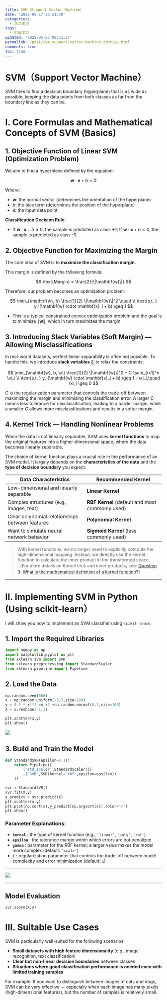 ```yaml
---
title: SVM（Support Vector Machine）
date: '2025-05-17 23:31:39'
categories:
  - 学习笔记
tags:
  - 机器学习  
updated: '2025-05-23 09:51:27'
permalink: /post/svm-support-vector-machine-z1wriyo.html
comments: true
toc: true
---
```




# SVM（Support Vector Machine）

SVM tries to find a decision boundary (hyperplane) that is as wide as possible, keeping the data points from both classes as far from the boundary line as they can be.

# **I. Core Formulas and Mathematical Concepts of SVM (Basics)**

## 1. **Objective Function of Linear SVM (Optimization Problem)**

We aim to find a hyperplane defined by the equation:

$$
\mathbf{w} \cdot \mathbf{x} + b = 0
$$

Where:

- $\mathbf{w}$: the normal vector (determines the orientation of the hyperplane)
- $b$: the bias term (determines the position of the hyperplane)
- $\mathbf{x}$: the input data point

**Classification Decision Rule:**

- If $\mathbf{w} \cdot \mathbf{x} + b \geq 0$, the sample is predicted as class  **+1**; If $\mathbf{w} \cdot \mathbf{x} + b < 0$, the sample is predicted as class  **-1**.

## 2. **Objective Function for Maximizing the Margin**

The core idea of SVM is to **maximize the classification margin**.

This margin is defined by the following formula:

$$
\text{Margin} = \frac{2}{\|\mathbf{w}\|}
$$

Therefore, our problem becomes an optimization problem:

$$
\min_{\mathbf{w}, b} \frac{1}{2} \|\mathbf{w}\|^2 \quad \\
\text{s.t. } y_i(\mathbf{w} \cdot \mathbf{x}_i + b) \geq 1
$$

- This is a typical constrained convex optimization problem and the goal is to minimize $\|\mathbf{w}\|$, which in turn maximizes the margin.

## 3. **Introducing Slack Variables (Soft Margin) — Allowing Misclassifications**

In real-world datasets, perfect linear separability is often not possible. To handle this, we introduce **slack variables** $\xi_i$ to relax the constraints:

$$
\min_{\mathbf{w}, b, \xi} \frac{1}{2} \|\mathbf{w}\|^2 + C \sum_{i=1}^n \xi_i \\
\text{s.t. } y_i(\mathbf{w} \cdot \mathbf{x}_i + b) \geq 1 - \xi_i,\quad \xi_i \geq 0
$$

$C$ is the regularization parameter that controls the trade-off between maximizing the margin and minimizing the classification error. A larger $C$ means less tolerance for misclassification, leading to a harder margin, while a smaller $C$ allows more misclassifications and results in a softer margin.

## 4. **Kernel Trick — Handling Nonlinear Problems**

When the data is not linearly separable, SVM uses **kernel functions** to map the original features into a higher-dimensional space, where the data becomes linearly separable.

The choice of kernel function plays a crucial role in the performance of an SVM model. It largely depends on the **characteristics of the data** and the **type of decision boundary** you expect.

|Data Characteristics|Recommended Kernel|
| -------------------------------------------------| -----------------------------------|
|Low-dimensional and linearly separable|**Linear Kernel**|
|Complex structures (e.g., images, text)|**RBF Kernel** (default and most commonly used)|
|Clear polynomial relationships between features|**Polynomial Kernel**|
|Want to simulate neural network behavior|**Sigmoid Kernel** (less commonly used)|

> With kernel functions, we no longer need to explicitly compute the high-dimensional mapping. Instead, we directly use the kernel function to calculate the inner product in the transformed space.  
> （For more details on Kernel trick and inner products, see: [Question 3: What is the mathematical definition of a kernel function?](https://dukezhu513.github.io/post/think-twice-every-day-may-19-1vdngz.html)）

---

# **II. Implementing SVM in Python (Using scikit-learn**）

I will show you how to implement an SVM classifier using `scikit-learn`​.

## 1. Import the Required Libraries

```python
import numpy as np
import matplotlib.pyplot as plt
from sklearn.svm import SVR
from sklearn.preprocessing import StandardScaler
from sklearn.pipeline import Pipeline

```

## 2. Load the Data

```python
np.random.seed(666)
x = np.random.uniform(-3,3,size=100)
y = 0.5 * x**2 +x +2 +np.random.normal(0,1,size=100)
X = x.reshape(-1,1)

plt.scatter(x,y)
plt.show()
```

​​![](https://mysynotebook.oss-cn-hongkong.aliyuncs.com/img/image.png)​

## 3. Build and Train the Model

```python
def StandardSVR(epsilon=0.1):
    return Pipeline([
        ('std_scaler',StandardScaler())
        ,('SVR',SVR(kernel='rbf',epsilon=epsilon))
    ])

svr = StandardSVR()
svr.fit(X,y)
y_predict = svr.predict(X)
plt.scatter(x,y)
plt.plot(np.sort(x),y_predict[np.argsort(x)],color='r')
plt.show()
```

### Parameter Explanations:

- ​**​`kernel`​**​  : the type of kernel function (e.g., `'linear'`​, `'poly'`​, `'rbf'`​)
- ​**​`epsilon`​**​  : the tolerance margin within which errors are not penalized
- ​**​`gamma`​**​  : parameter for the RBF kernel; a larger value makes the model more complex (default: `'scale'`​)
- ​**​`C`​**​  : regularization parameter that controls the trade-off between model complexity and error minimization (default: `1`​)

---

​​![](https://mysynotebook.oss-cn-hongkong.aliyuncs.com/img/image.png)​

---

## Model Evaluation

```python
svr.score(X,y)
```

# **III.** Suitable Use Cases

SVM is particularly well-suited for the following scenarios:

- **Small datasets with high feature dimensionality** (e.g., image recognition, text classification)
- **Clear but non-linear decision boundaries** between classes
- **Situations where good classification performance is needed even with limited training samples**

For example: If you want to distinguish between images of cats and dogs, SVM can be very effective — especially when each image has many pixels (high-dimensional features), but the number of samples is relatively small.

‍
